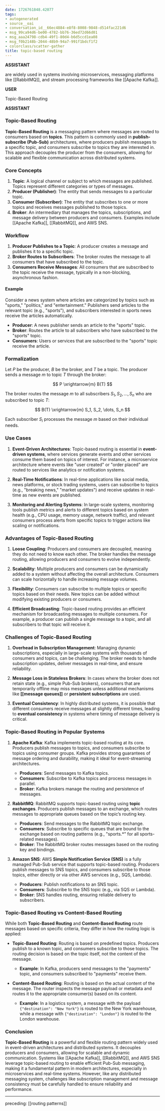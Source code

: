 ```yaml
---
date: 1726761848.42077
tags:
- autogenerated
- source__oai
- conversation_id__66ec4884-e8f8-8008-9848-d514fac221d6
- msg_99ca94d6-be00-4782-bb76-36ed72d66d01
- msg_aaa24798-cdb4-49f1-80d4-b6d5ccd1ea08
- msg_f0b2148b-2044-48b9-94a7-991f1bdcf1f2
- colorclass/scatter-gather
title: topic-based routing
---
```


**ASSISTANT**

are widely used in systems involving microservices, messaging platforms like [[RabbitMQ]], and stream processing frameworks like [[Apache Kafka]].


**USER**

Topic-Based Routing


**ASSISTANT**

### Topic-Based Routing

**Topic-Based Routing** is a messaging pattern where messages are routed to consumers based on **topics**. This pattern is commonly used in **publish-subscribe (Pub-Sub)** architectures, where producers publish messages to a specific topic, and consumers subscribe to topics they are interested in. This approach decouples the producer from the consumers, allowing for scalable and flexible communication across distributed systems.

### Core Concepts

1. **Topic**: A logical channel or subject to which messages are published. Topics represent different categories or types of messages.
2. **Producer (Publisher)**: The entity that sends messages to a particular topic.
3. **Consumer (Subscriber)**: The entity that subscribes to one or more topics and receives messages published to those topics.
4. **Broker**: An intermediary that manages the topics, subscriptions, and message delivery between producers and consumers. Examples include [[Apache Kafka]], [[RabbitMQ]], and AWS SNS.

### Workflow

1. **Producer Publishes to a Topic**: A producer creates a message and publishes it to a specific topic.
2. **Broker Routes to Subscribers**: The broker routes the message to all consumers that have subscribed to the topic.
3. **Consumers Receive Messages**: All consumers that are subscribed to the topic receive the message, typically in a non-blocking, asynchronous fashion.

#### Example

Consider a news system where articles are categorized by topics such as "sports," "politics," and "entertainment." Publishers send articles to the relevant topic (e.g., "sports"), and subscribers interested in sports news receive the articles automatically.

- **Producer**: A news publisher sends an article to the "sports" topic.
- **Broker**: Routes the article to all subscribers who have subscribed to the "sports" topic.
- **Consumers**: Users or services that are subscribed to the "sports" topic receive the article.

### Formalization

Let $P$ be the producer, $B$ be the broker, and $T$ be a topic. The producer sends a message $m$ to topic $T$ through the broker:

$$ P \xrightarrow{m} B(T) $$

The broker routes the message $m$ to all subscribers $S_1, S_2, \dots, S_n$ who are subscribed to topic $T$:

$$ B(T) \xrightarrow{m} S_1, S_2, \dots, S_n $$

Each subscriber $S_i$ processes the message $m$ based on their individual needs.

### Use Cases

1. **Event-Driven Architectures**: Topic-based routing is essential in **event-driven systems**, where services generate events and other services consume them based on topics of interest. For instance, a microservice architecture where events like "user created" or "order placed" are routed to services like analytics or notification systems.

2. **Real-Time Notifications**: In real-time applications like social media, news platforms, or stock trading systems, users can subscribe to topics (e.g., "breaking news," "market updates") and receive updates in real-time as new events are published.

3. **Monitoring and Alerting Systems**: In large-scale systems, monitoring tools publish metrics and alerts to different topics based on system health (e.g., CPU usage, memory usage, network traffic), and relevant consumers process alerts from specific topics to trigger actions like scaling or notifications.

### Advantages of Topic-Based Routing

1. **Loose Coupling**: Producers and consumers are decoupled, meaning they do not need to know each other. The broker handles the message routing, allowing producers and consumers to evolve independently.
   
2. **Scalability**: Multiple producers and consumers can be dynamically added to a system without affecting the overall architecture. Consumers can scale horizontally to handle increasing message volumes.

3. **Flexibility**: Consumers can subscribe to multiple topics or specific topics based on their needs. New topics can be added without modifying existing producers or consumers.

4. **Efficient Broadcasting**: Topic-based routing provides an efficient mechanism for broadcasting messages to multiple consumers. For example, a producer can publish a single message to a topic, and all subscribers to that topic will receive it.

### Challenges of Topic-Based Routing

1. **Overhead in Subscription Management**: Managing dynamic subscriptions, especially in large-scale systems with thousands of consumers and topics, can be challenging. The broker needs to handle subscription updates, deliver messages in real-time, and ensure reliability.

2. **Message Loss in Stateless Brokers**: In cases where the broker does not retain state (e.g., simple Pub-Sub brokers), consumers that are temporarily offline may miss messages unless additional mechanisms like **[[message queues]]** or **persistent subscriptions** are used.

3. **Eventual Consistency**: In highly distributed systems, it is possible that different consumers receive messages at slightly different times, leading to **eventual consistency** in systems where timing of message delivery is critical.

### Topic-Based Routing in Popular Systems

1. **Apache Kafka**: Kafka implements topic-based routing at its core. Producers publish messages to topics, and consumers subscribe to topics using consumer groups. Kafka provides strong guarantees of message ordering and durability, making it ideal for event-streaming architectures.

   - **Producers**: Send messages to Kafka topics.
   - **Consumers**: Subscribe to Kafka topics and process messages in parallel.
   - **Broker**: Kafka brokers manage the routing and persistence of messages.

2. **RabbitMQ**: RabbitMQ supports topic-based routing using **topic exchanges**. Producers publish messages to an exchange, which routes messages to appropriate queues based on the topic’s routing key.

   - **Producers**: Send messages to the RabbitMQ topic exchange.
   - **Consumers**: Subscribe to specific queues that are bound to the exchange based on routing patterns (e.g., "sports.*" for all sports-related messages).
   - **Broker**: The RabbitMQ broker routes messages based on the routing key and bindings.

3. **Amazon SNS**: AWS **Simple Notification Service (SNS)** is a fully managed Pub-Sub service that supports topic-based routing. Producers publish messages to SNS topics, and consumers subscribe to those topics, either directly or via other AWS services (e.g., SQS, Lambda).

   - **Producers**: Publish notifications to an SNS topic.
   - **Consumers**: Subscribe to the SNS topic (e.g., via SQS or Lambda).
   - **Broker**: SNS handles routing, ensuring reliable delivery to subscribers.

### Topic-Based Routing vs Content-Based Routing

While both **Topic-Based Routing** and **Content-Based Routing** route messages based on specific criteria, they differ in how the routing logic is applied:

- **Topic-Based Routing**: Routing is based on predefined topics. Producers publish to a known topic, and consumers subscribe to those topics. The routing decision is based on the topic itself, not the content of the message.
  
  - **Example**: In Kafka, producers send messages to the "payments" topic, and consumers subscribed to "payments" receive them.

- **Content-Based Routing**: Routing is based on the actual content of the message. The router inspects the message payload or metadata and routes it to the appropriate consumer(s) based on its content.
  
  - **Example**: In a logistics system, a message with the payload `{"destination": "New York"}` is routed to the New York warehouse, while a message with `{"destination": "London"}` is routed to the London warehouse.

### Conclusion

**Topic-Based Routing** is a powerful and flexible routing pattern widely used in event-driven architectures and distributed systems. It decouples producers and consumers, allowing for scalable and dynamic communication. Systems like [[Apache Kafka]], [[RabbitMQ]], and AWS SNS leverage topic-based routing to enable efficient Pub-Sub messaging, making it a fundamental pattern in modern architectures, especially in microservices and real-time systems. However, like any distributed messaging system, challenges like subscription management and message consistency must be carefully handled to ensure reliability and performance.


---

preceding: [[routing patterns]]